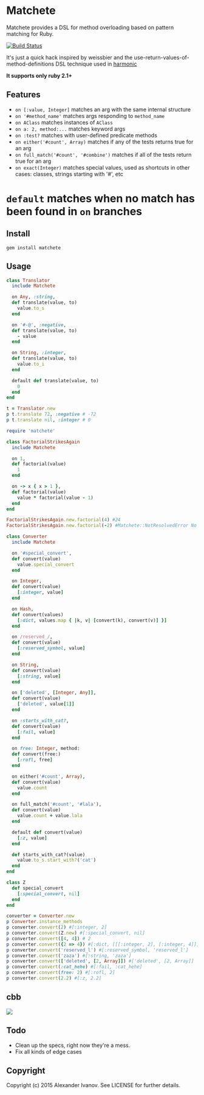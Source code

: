 Matchete
=========

Matchete provides a DSL for method overloading based on pattern matching for Ruby.

[![Build Status](https://travis-ci.org/alehander42/matchete.svg)](https://travis-ci.org/alehander42/matchete)

It's just a quick hack inspired by weissbier and the use-return-values-of-method-definitions DSL technique used in [harmonic](https://github.com/s2gatev/harmonic)

**It supports only ruby 2.1+**

Features
--------

* `on [:value, Integer]` matches an arg with the same internal structure
* `on '#method_name'` matches args responding to `method_name`
* `on AClass` matches instances of `AClass`
* `on a: 2, method:...` matches keyword args
* `on :test?` matches with user-defined predicate methods
* `on either('#count', Array)` matches if any of the tests returns true for an arg
* `on full_match('#count', '#combine')` matches if all of the tests return true for an arg
* `on exact(Integer)` matches special values, used as shortcuts in other cases:
classes, strings starting with '#', etc
# `default` matches when no match has been found in `on` branches



Install
-----
`gem install matchete`


Usage
-----

```ruby
class Translator
  include Matchete

  on Any, :string,
  def translate(value, to)
    value.to_s
  end

  on '#-@', :negative,
  def translate(value, to)
    - value
  end

  on String, :integer,
  def translate(value, to)
    value.to_i
  end

  default def translate(value, to)
    0
  end
end

t = Translator.new
p t.translate 72, :negative # -72
p t.translate nil, :integer # 0
```

```ruby
require 'matchete'

class FactorialStrikesAgain
  include Matchete

  on 1,
  def factorial(value)
    1
  end

  on -> x { x > 1 },
  def factorial(value)
    value * factorial(value - 1)
  end
end

FactorialStrikesAgain.new.factorial(4) #24
FactorialStrikesAgain.new.factorial(-2) #Matchete::NotResolvedError No matching factorial method for args [-2]
```

```ruby
class Converter
  include Matchete

  on '#special_convert',
  def convert(value)
    value.special_convert
  end

  on Integer,
  def convert(value)
    [:integer, value]
  end

  on Hash,
  def convert(values)
    [:dict, values.map { |k, v| [convert(k), convert(v)] }]
  end

  on /reserved_/,
  def convert(value)
    [:reserved_symbol, value]
  end

  on String,
  def convert(value)
    [:string, value]
  end

  on ['deleted', [Integer, Any]],
  def convert(value)
    ['deleted', value[1]]
  end

  on :starts_with_cat?,
  def convert(value)
    [:fail, value]
  end

  on free: Integer, method:
  def convert(free:)
    [:rofl, free]
  end

  on either('#count', Array),
  def convert(value)
    value.count
  end

  on full_match('#count', '#lala'),
  def convert(value)
    value.count + value.lala
  end

  default def convert(value)
    [:z, value]
  end

  def starts_with_cat?(value)
    value.to_s.start_with?('cat')
  end
end

class Z
  def special_convert
    [:special_convert, nil]
  end
end

converter = Converter.new
p Converter.instance_methods
p converter.convert(2) #[:integer, 2]
p converter.convert(Z.new) #[:special_convert, nil]
p converter.convert([4, 4]) # 2
p converter.convert({2 => 4}) #[:dict, [[[:integer, 2], [:integer, 4]]]
p converter.convert('reserved_l') #[:reserved_symbol, 'reserved_l']
p converter.convert('zaza') #[:string, 'zaza']
p converter.convert(['deleted', [2, Array]]) #['deleted', [2, Array]]
p converter.convert(:cat_hehe) #[:fail, :cat_hehe]
p converter.convert(free: 2) #[:rofl, 2]
p converter.convert(2.2) #[:z, 2.2]

```
cbb
-----
![](https://global3.memecdn.com/kawaii-danny-trejo_o_2031011.jpg)

Todo
-----
* Clean up the specs, right now they're a mess.
* Fix all kinds of edge cases


Copyright
-----

Copyright (c) 2015 Alexander Ivanov. See LICENSE for further details.
